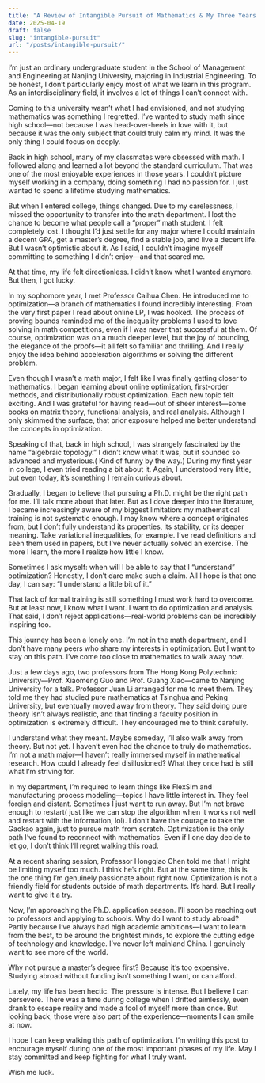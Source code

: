 ```yaml
---
title: "A Review of Intangible Pursuit of Mathematics & My Three Years College Life"
date: 2025-04-19
draft: false
slug: "intangible-pursuit"   
url: "/posts/intangible-pursuit/"
---
```


I’m just an ordinary undergraduate student in the School of Management and Engineering at Nanjing University, majoring in Industrial Engineering. To be honest, I don’t particularly enjoy most of what we learn in this program. As an interdisciplinary field, it involves a lot of things I can’t connect with.

Coming to this university wasn’t what I had envisioned, and not studying mathematics was something I regretted. I’ve wanted to study math since high school—not because I was head-over-heels in love with it, but because it was the only subject that could truly calm my mind. It was the only thing I could focus on deeply.

Back in high school, many of my classmates were obsessed with math. I followed along and learned a lot beyond the standard curriculum. That was one of the most enjoyable experiences in those years. I couldn’t picture myself working in a company, doing something I had no passion for. I just wanted to spend a lifetime studying mathematics.

But when I entered college, things changed. Due to my carelessness, I missed the opportunity to transfer into the math department. I lost the chance to become what people call a “proper” math student. I felt completely lost. I thought I’d just settle for any major where I could maintain a decent GPA, get a master’s degree, find a stable job, and live a decent life. But I wasn’t optimistic about it. As I said, I couldn’t imagine myself committing to something I didn’t enjoy—and that scared me.

At that time, my life felt directionless. I didn’t know what I wanted anymore. But then, I got lucky.

In my sophomore year, I met Professor Caihua Chen. He introduced me to optimization—a branch of mathematics I found incredibly interesting. From the very first paper I read about online LP, I was hooked. The process of proving bounds reminded me of the inequality problems I used to love solving in math competitions, even if I was never that successful at them. Of course, optimization was on a much deeper level, but the joy of bounding, the elegance of the proofs—it all felt so familiar and thrilling. And I really enjoy the idea behind acceleration algorithms or solving the different problem.

Even though I wasn’t a math major, I felt like I was finally getting closer to mathematics. I began learning about online optimization, first-order methods, and distributionally robust optimization. Each new topic felt exciting. And I was grateful for having read—out of sheer interest—some books on matrix theory, functional analysis, and real analysis. Although I only skimmed the surface, that prior exposure helped me better understand the concepts in optimization.

Speaking of that, back in high school, I was strangely fascinated by the name “algebraic topology.” I didn’t know what it was, but it sounded so advanced and mysterious.( Kind of funny by the way.) During my first year in college, I even tried reading a bit about it. Again, I understood very little, but even today, it’s something I remain curious about.

Gradually, I began to believe that pursuing a Ph.D. might be the right path for me. I’ll talk more about that later. But as I dove deeper into the literature, I became increasingly aware of my biggest limitation: my mathematical training is not systematic enough. I may know where a concept originates from, but I don’t fully understand its properties, its stability, or its deeper meaning. Take variational inequalities, for example. I’ve read definitions and seen them used in papers, but I’ve never actually solved an exercise. The more I learn, the more I realize how little I know.

Sometimes I ask myself: when will I be able to say that I “understand” optimization? Honestly, I don’t dare make such a claim. All I hope is that one day, I can say: “I understand a little bit of it.”

That lack of formal training is still something I must work hard to overcome. But at least now, I know what I want. I want to do optimization and analysis. That said, I don’t reject applications—real-world problems can be incredibly inspiring too.

This journey has been a lonely one. I’m not in the math department, and I don’t have many peers who share my interests in optimization. But I want to stay on this path. I’ve come too close to mathematics to walk away now.

Just a few days ago, two professors from The Hong Kong Polytechnic University—Prof. Xiaomeng Guo and Prof. Guang Xiao—came to Nanjing University for a talk. Professor Juan Li arranged for me to meet them. They told me they had studied pure mathematics at Tsinghua and Peking University, but eventually moved away from theory. They said doing pure theory isn’t always realistic, and that finding a faculty position in optimization is extremely difficult. They encouraged me to think carefully.

I understand what they meant. Maybe someday, I’ll also walk away from theory. But not yet. I haven’t even had the chance to truly do mathematics. I’m not a math major—I haven’t really immersed myself in mathematical research. How could I already feel disillusioned? What they once had is still what I’m striving for.

In my department, I’m required to learn things like FlexSim and manufacturing process modeling—topics I have little interest in. They feel foreign and distant. Sometimes I just want to run away. But I’m not brave enough to restart( just like we can stop the algorithm when it works not well and restart with the information, lol). I don’t have the courage to take the Gaokao again, just to pursue math from scratch. Optimization is the only path I’ve found to reconnect with mathematics. Even if I one day decide to let go, I don’t think I’ll regret walking this road.

At a recent sharing session, Professor Hongqiao Chen told me that I might be limiting myself too much. I think he’s right. But at the same time, this is the one thing I’m genuinely passionate about right now. Optimization is not a friendly field for students outside of math departments. It’s hard. But I really want to give it a try.

Now, I’m approaching the Ph.D. application season. I’ll soon be reaching out to professors and applying to schools. Why do I want to study abroad? Partly because I’ve always had high academic ambitions—I want to learn from the best, to be around the brightest minds, to explore the cutting edge of technology and knowledge. I’ve never left mainland China. I genuinely want to see more of the world.

Why not pursue a master’s degree first? Because it’s too expensive. Studying abroad without funding isn’t something I want, or can afford.

Lately, my life has been hectic. The pressure is intense. But I believe I can persevere. There was a time during college when I drifted aimlessly, even drank to escape reality and made a fool of myself more than once. But looking back, those were also part of the experience—moments I can smile at now.

I hope I can keep walking this path of optimization. I’m writing this post to encourage myself during one of the most important phases of my life. May I stay committed and keep fighting for what I truly want.

Wish me luck.